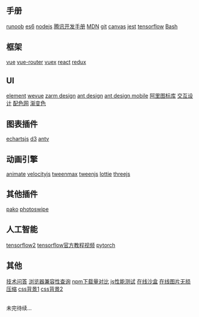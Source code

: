 ## 手册

[runoob](https://www.runoob.com)
[es6](https://es6.ruanyifeng.com)
[nodejs](http://nodejs.cn/api)
[腾讯开发手册](https://cloud.tencent.com/developer/devdocs)
[MDN](https://developer.mozilla.org/zh-CN/docs/Web/JavaScript)
[git](https://www.progit.cn)
[canvas](https://www.canvasapi.cn)
[jest](https://jestjs.bootcss.com)
[tensorflow](https://tensorflow.google.cn)
[Bash](https://wangdoc.com/bash)

## 框架

[vue](https://cn.vuejs.org)
[vue-router](https://router.vuejs.org/zh)
[vuex](https://vuex.vuejs.org)
[react](https://react.docschina.org)
[redux](https://reduxjs.bootcss.com)

## UI

[element](https://element.eleme.cn/#/zh-CN)
[wevue](https://wevue.org)
[zarm design](https://zarm.design)
[ant design](https://ant.design/index-cn)
[ant design mobile](https://mobile.ant.design/index-cn)
[阿里图标库](https://www.iconfont.cn)
[交互设计](https://uimovement.com)
[配色网](https://www.colorbox.io)
[渐变色](https://uigradients.com/#Relay)

## 图表插件

[echartsjs](https://www.echartsjs.com/zh/index.html)
[d3](https://d3js.org)
[antv](https://antv.vision/zh)

## 动画引擎

[animate](https://daneden.github.io/animate.css)
[velocityjs](http://www.velocityjs.org)
[tweenmax](https://www.tweenmax.com.cn)
[tweenjs](http://www.createjs.cc/tweenjs)
[lottie](https://airbnb.design/lottie)
[threejs](https://threejs.org)

## 其他插件

[pako](https://www.npmjs.com/package/pako)
[photoswipe](https://photoswipe.com)

## 人工智能

[tensorflow2](https://tf.wiki/index.html#id1)
[tensorflow官方教程视频](https://developers.google.com/machine-learning/crash-course?hl=zh-cn)
[pytorch](https://pytorch.org)

## 其他

[技术问答](https://stackoverflow.com)
[浏览器兼容性查询](https://caniuse.com)
[npm下载量对比](https://www.npmtrends.com/vue-vs-react-vs-angular)
[js性能测试](https://jsperf.com)
[在线沙盒](https://codesandbox.io/s/determined-dream-wh0wg)
[在线图片无损压缩](https://tinypng.com)
[css背景1](http://www.heropatterns.com)
[css背景2](https://bansal.io/pattern-css#introduction)


<br>
未完待续...

<style scoped>
.page p a {
  margin-right: 18px
}
.page p a:last-child {
  margin-right: 0
}
.page p {
  margin-top: 1rem!important;
}
.page h2:first-child {
  padding-top: 4.6rem!important;
}
.page h2 {
  font-size: 1.2rem;
  padding-top: 3.5rem;
}
</style>